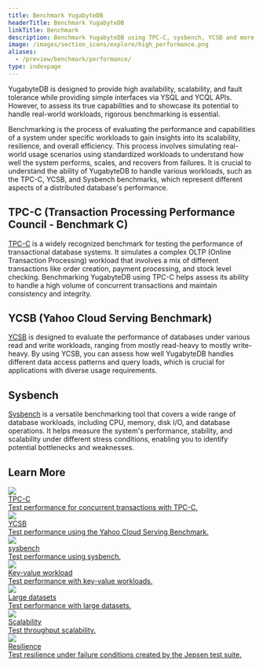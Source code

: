 ```yaml
---
title: Benchmark YugabyteDB
headerTitle: Benchmark YugabyteDB
linkTitle: Benchmark
description: Benchmark YugabyteDB using TPC-C, sysbench, YCSB and more.
image: /images/section_icons/explore/high_performance.png
aliases:
  - /preview/benchmark/performance/
type: indexpage
---
```


YugabyteDB is designed to provide high availability, scalability, and fault tolerance while providing simple interfaces via YSQL and YCQL APIs. However, to assess its true capabilities and to showcase its potential to handle real-world workloads, rigorous benchmarking is essential.

Benchmarking is the process of evaluating the performance and capabilities of a system under specific workloads to gain insights into its scalability, resilience, and overall efficiency. This process involves simulating real-world usage scenarios using standardized workloads to understand how well the system performs, scales, and recovers from failures. It is crucial to understand the ability of YugabyteDB to handle various workloads, such as the TPC-C, YCSB, and Sysbench benchmarks, which represent different aspects of a distributed database's performance.

## TPC-C (Transaction Processing Performance Council - Benchmark C)

[TPC-C](http://www.tpc.org/tpcc/) is a widely recognized benchmark for testing the performance of transactional database systems. It simulates a complex OLTP (Online Transaction Processing) workload that involves a mix of different transactions like order creation, payment processing, and stock level checking. Benchmarking YugabyteDB using TPC-C helps assess its ability to handle a high volume of concurrent transactions and maintain consistency and integrity.

## YCSB (Yahoo Cloud Serving Benchmark)

[YCSB](https://github.com/brianfrankcooper/YCSB/wiki) is designed to evaluate the performance of databases under various read and write workloads, ranging from mostly read-heavy to mostly write-heavy. By using YCSB, you can assess how well YugabyteDB handles different data access patterns and query loads, which is crucial for applications with diverse usage requirements.

## Sysbench

[Sysbench](https://github.com/akopytov/sysbench) is a versatile benchmarking tool that covers a wide range of database workloads, including CPU, memory, disk I/O, and database operations. It helps measure the system's performance, stability, and scalability under different stress conditions, enabling you to identify potential bottlenecks and weaknesses.


## Learn More

<div class="row">

  <div class="col-12 col-md-6 col-lg-12 col-xl-6">
    <a class="section-link icon-offset" href="tpcc-ysql/">
      <div class="head">
        <img class="icon" src="/images/section_icons/explore/high_performance.png" aria-hidden="true" />
        <div class="title">TPC-C</div>
      </div>
      <div class="body">
        Test performance for concurrent transactions with TPC-C.
      </div>
    </a>
  </div>

  <div class="col-12 col-md-6 col-lg-12 col-xl-6">
    <a class="section-link icon-offset" href="ycsb-ysql/">
      <div class="head">
        <img class="icon" src="/images/section_icons/explore/high_performance.png" aria-hidden="true" />
        <div class="title">YCSB</div>
      </div>
      <div class="body">
        Test performance using the Yahoo Cloud Serving Benchmark.
      </div>
    </a>
  </div>

  <div class="col-12 col-md-6 col-lg-12 col-xl-6">
    <a class="section-link icon-offset" href="sysbench-ysql/">
      <div class="head">
        <img class="icon" src="/images/section_icons/explore/high_performance.png" aria-hidden="true" />
        <div class="title">sysbench</div>
      </div>
      <div class="body">
        Test performance using sysbench.
      </div>
    </a>
  </div>

  <div class="col-12 col-md-6 col-lg-12 col-xl-6">
    <a class="section-link icon-offset" href="key-value-workload-ycql/">
      <div class="head">
        <img class="icon" src="/images/section_icons/explore/high_performance.png" aria-hidden="true" />
        <div class="title">Key-value workload</div>
      </div>
      <div class="body">
        Test performance with key-value workloads.
      </div>
    </a>
  </div>

  <div class="col-12 col-md-6 col-lg-12 col-xl-6">
    <a class="section-link icon-offset" href="large-datasets-ycql/">
      <div class="head">
        <img class="icon" src="/images/section_icons/explore/high_performance.png" aria-hidden="true" />
        <div class="title">Large datasets</div>
      </div>
      <div class="body">
        Test performance with large datasets.
      </div>
    </a>
  </div>

  <div class="col-12 col-md-6 col-lg-12 col-xl-6">
      <a class="section-link icon-offset" href="scalability/">
        <div class="head">
          <img class="icon" src="/images/section_icons/explore/high_performance.png" aria-hidden="true" />
          <div class="title">Scalability</div>
        </div>
        <div class="body">
          Test throughput scalability.
        </div>
      </a>
    </div>

  <div class="col-12 col-md-6 col-lg-12 col-xl-6">
    <a class="section-link icon-offset" href="resilience/">
      <div class="head">
        <img class="icon" src="/images/section_icons/explore/high_performance.png" aria-hidden="true" />
        <div class="title">Resilience</div>
      </div>
      <div class="body">
        Test resilience under failure conditions created by the Jepsen test suite.
      </div>
    </a>
  </div>
</div>